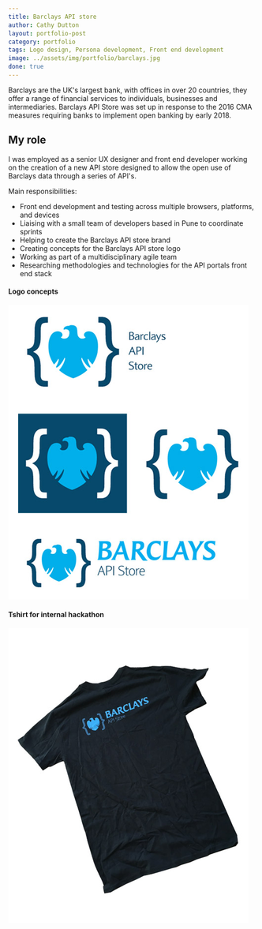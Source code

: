 ```yaml
---
title: Barclays API store
author: Cathy Dutton
layout: portfolio-post
category: portfolio
tags: Logo design, Persona development, Front end development
image: ../assets/img/portfolio/barclays.jpg
done: true
---
```




<p class="highlight-quote">Barclays are the UK's largest bank, with offices in over 20 countries, they offer a range of financial services to individuals, businesses and intermediaries. Barclays API Store was set up in response to the 2016 CMA measures requiring banks to implement open banking by early 2018.
</p>

<h2 class="heading">My role</h2>
I was employed as a senior UX designer and front end developer working on the creation of a new API store designed to allow the open use of Barclays data through a series of API's.

Main responsibilities:

- Front end development and testing across multiple browsers, platforms, and devices
- Liaising with a small team of developers based in Pune to coordinate sprints
- Helping to create the Barclays API store brand
- Creating concepts for the Barclays API store logo
- Working as part of a multidisciplinary agile team
- Researching methodologies and technologies for the API portals front end stack 


<section class="portfolio-images">
<div class="portfolio-piece-wrapper">
<h4>Logo concepts</h4>
    <div class="portfolio-piece">
        <img src="../assets/img/portfolio/barclays/logo-concepts.jpg" class="portfolio-piece__img"  alt="Barclays API store logo concepts">
    </div>
</div>
<div class="portfolio-piece-wrapper">
<h4>Tshirt for internal hackathon</h4>
    <div class="portfolio-piece">
        <img src="../assets/img/portfolio/barclays/hackathon-tshirt.jpg" class="portfolio-piece__img"  alt="Barclays API store hackathon tshirt">
    </div>
</div>
</section>

